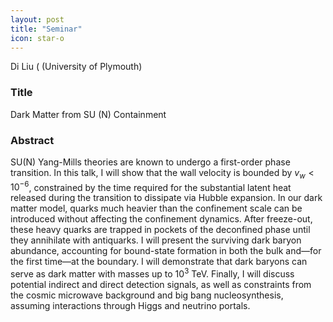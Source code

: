 ```yaml
---
layout: post
title: "Seminar"
icon: star-o
---
```

Di Liu ( (University of Plymouth) 

### Title

Dark Matter from SU (N) Containment

### Abstract

SU(N) Yang-Mills theories are known to undergo a first-order phase
transition. In this talk, I will show that the wall velocity is
bounded by $v_w < 10^{-6}$, constrained by the time required for the
substantial latent heat released during the transition to dissipate
via Hubble expansion. In our dark matter model, quarks much heavier
than the confinement scale can be introduced without affecting the
confinement dynamics. After freeze-out, these heavy quarks are trapped
in pockets of the deconfined phase until they annihilate with
antiquarks. I will present the surviving dark baryon abundance,
accounting for bound-state formation in both the bulk and—for the
first time—at the boundary. I will demonstrate that dark baryons can
serve as dark matter with masses up to $10^3$ TeV. Finally, I will
discuss potential indirect and direct detection signals, as well as
constraints from the cosmic microwave background and big bang
nucleosynthesis, assuming interactions through Higgs and neutrino
portals.